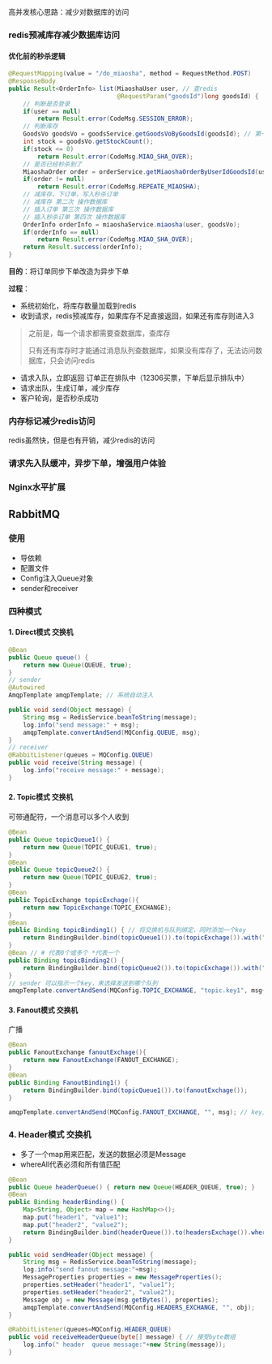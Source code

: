 高并发核心思路：减少对数据库的访问

### redis预减库存减少数据库访问



#### 优化前的秒杀逻辑

```java
@RequestMapping(value = "/do_miaosha", method = RequestMethod.POST)
@ResponseBody
public Result<OrderInfo> list(MiaoshaUser user, // 查redis
                              @RequestParam("goodsId")long goodsId) {
    // 判断是否登录
    if(user == null)
        return Result.error(CodeMsg.SESSION_ERROR);
    // 判断库存
    GoodsVo goodsVo = goodsService.getGoodsVoByGoodsId(goodsId); // 第一次 查数据库
    int stock = goodsVo.getStockCount();
    if(stock <= 0)
        return Result.error(CodeMsg.MIAO_SHA_OVER);
    // 是否已经秒杀到了
    MiaoshaOrder order = orderService.getMiaoshaOrderByUserIdGoodsId(user.getId(), goodsId); // 查redis
    if(order != null)
        return Result.error(CodeMsg.REPEATE_MIAOSHA);
    // 减库存，下订单，写入秒杀订单
    // 减库存 第二次 操作数据库
    // 插入订单 第三次 操作数据库
    // 插入秒杀订单 第四次 操作数据库
    OrderInfo orderInfo = miaoshaService.miaosha(user, goodsVo); 
    if(orderInfo == null)
        return Result.error(CodeMsg.MIAO_SHA_OVER);
    return Result.success(orderInfo);
}
```

**目的**：将订单同步下单改造为异步下单

**过程**：

- 系统初始化，将库存数量加载到redis
- 收到请求，redis预减库存，如果库存不足直接返回，如果还有库存则进入3

> 之前是，每一个请求都需要查数据库，查库存
>
> 只有还有库存时才能通过消息队列查数据库，如果没有库存了，无法访问数据库，只会访问redis

- 请求入队，立即返回 订单正在排队中（12306买票，下单后显示排队中）
- 请求出队，生成订单，减少库存
- 客户轮询，是否秒杀成功

### 内存标记减少redis访问

redis虽然快，但是也有开销，减少redis的访问

### 请求先入队缓冲，异步下单，增强用户体验

### Nginx水平扩展



## RabbitMQ

### 使用

- 导依赖
- 配置文件
- Config注入Queue对象
- sender和receiver

### 四种模式

#### 1. Direct模式 交换机

```java
@Bean
public Queue queue() {
    return new Queue(QUEUE, true);
}
// sender
@Autowired
AmqpTemplate amqpTemplate; // 系统自动注入

public void send(Object message) {
    String msg = RedisService.beanToString(message);
    log.info("send message:" + msg);
    amqpTemplate.convertAndSend(MQConfig.QUEUE, msg);
}
// receiver
@RabbitListener(queues = MQConfig.QUEUE)
public void receive(String message) {
    log.info("receive message:" + message);
}
```

#### 2. Topic模式 交换机

可带通配符，一个消息可以多个人收到

```java
@Bean
public Queue topicQueue1() {
    return new Queue(TOPIC_QUEUE1, true);
}
@Bean
public Queue topicQueue2() {
    return new Queue(TOPIC_QUEUE2, true);
}
@Bean
public TopicExchange topicExchage(){
    return new TopicExchange(TOPIC_EXCHANGE);
}
@Bean
public Binding topicBinding1() { // 将交换机与队列绑定，同时添加一个key
    return BindingBuilder.bind(topicQueue1()).to(topicExchage()).with("topic.key1");
}
@Bean // # 代表0个或多个 *代表一个
public Binding topicBinding2() {
    return BindingBuilder.bind(topicQueue2()).to(topicExchage()).with("topic.#");
}
// sender 可以指示一个key，来选择发送到哪个队列
amqpTemplate.convertAndSend(MQConfig.TOPIC_EXCHANGE, "topic.key1", msg+"1"); 
```

#### 3. Fanout模式 交换机

广播

```java
@Bean
public FanoutExchange fanoutExchage(){
    return new FanoutExchange(FANOUT_EXCHANGE);
}
@Bean
public Binding FanoutBinding1() {
    return BindingBuilder.bind(topicQueue1()).to(fanoutExchage());
}

amqpTemplate.convertAndSend(MQConfig.FANOUT_EXCHANGE, "", msg); // key为空
```

### 4. Header模式 交换机

- 多了一个map用来匹配，发送的数据必须是Message
- whereAll代表必须和所有值匹配

```java
@Bean
public Queue headerQueue() { return new Queue(HEADER_QUEUE, true); }
@Bean
public Binding headerBinding() {
    Map<String, Object> map = new HashMap<>();
    map.put("header1", "value1");
    map.put("header2", "value2");
    return BindingBuilder.bind(headerQueue()).to(headersExchage()).whereAll(map).match();
}

public void sendHeader(Object message) {
    String msg = RedisService.beanToString(message);
    log.info("send fanout message:"+msg);
    MessageProperties properties = new MessageProperties();
    properties.setHeader("header1", "value1");
    properties.setHeader("header2", "value2");
    Message obj = new Message(msg.getBytes(), properties);
    amqpTemplate.convertAndSend(MQConfig.HEADERS_EXCHANGE, "", obj);
}

@RabbitListener(queues=MQConfig.HEADER_QUEUE)
public void receiveHeaderQueue(byte[] message) { // 接受byte数组
    log.info(" header  queue message:"+new String(message));
}
```





